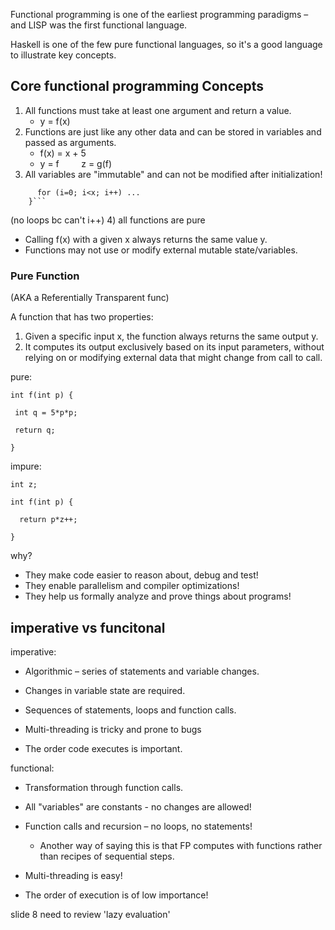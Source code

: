 Functional programming is one of the earliest programming paradigms – and LISP was the first functional language.

Haskell is  one of the few pure functional languages, so it's a good language to illustrate key concepts.

## Core functional programming Concepts
1) All functions must take at least one argument and return a value.
	- y = f(x)
2) Functions are just like any other data and can be stored in variables and passed as arguments.
	- f(x) = x + 5
	- y = f         z = g(f)
3) All variables are "immutable" and can not be modified after initialization!

```f(x) {  
      for (i=0; i<x; i++) ...  
    }```
```
(no loops bc can't i++)
4) all functions are pure 
- Calling f(x) with a given x always returns the same value y.
- Functions may not use or modify external mutable state/variables.

### Pure Function
(AKA a Referentially Transparent func)

A function that has two properties:
1) Given a specific input x, the function always returns the same output y.
2) It computes its output exclusively based on its input parameters, without relying on or modifying external data that might change from call to call.

pure: 
```
int f(int p) {

 int q = 5*p*p;

 return q;

}
```

impure:
```
int z; 

int f(int p) {

  return p*z++;

}
```

why?
- They make code easier to reason about, debug and test!
- They enable parallelism and compiler optimizations!
- They help us formally analyze and prove things about programs!

## imperative vs funcitonal
imperative: 
- Algorithmic – series of statements and variable changes.

- Changes in variable state are required.

- Sequences of statements, loops and function calls.

- Multi-threading is tricky and prone to bugs


- The order code executes is important.

functional:
- Transformation through function calls.

- All "variables" are constants - no changes are allowed!

- Function calls and recursion – no loops, no statements! 
	- Another way of saying this is that FP computes with functions rather than recipes of sequential steps.

- Multi-threading is easy!

- The order of execution is of low importance! 

slide 8 need to review 
'lazy evaluation'